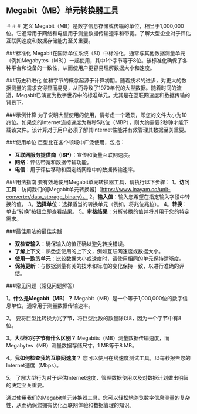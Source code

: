 ## Megabit（MB）单元转换器工具

＃＃＃ 定义
Megabit（MB）是数字信息存储或传输的单位，相当于1,000,000位。它通常用于网络和电信用于测量数据传输速率和带宽。了解大型企业对于评估互联网速度和数据存储能力至关重要。

###标准化
Megabit在国际单位系统（SI）中标准化，通常与其他数据测量单元（例如Megabytes（MB））一起使用，其中1个字节等于8位。该标准化确保了各种平台和设备的一致性，从而使用户更容易理解数据大小和速度。

###历史和进化
位和字节的概念起源于计算初期。随着技术的进步，对更大的数据测量的需求变得显而易见，从而导致了1970年代的大型数据。随着时间的流逝，Megabit已演变为数字世界中的标准单元，尤其是在互联网速度和数据传输的背景下。

###示例计算
为了说明大型使用的使用，请考虑一个场景，即您的文件大小为10兆位。如果您的Internet连接速度为每秒5兆位（MBP），则大约需要2秒钟才能下载该文件。该计算对于用户必须了解其Internet性能并有效管理其数据至关重要。

###使用单位
巨型比在各个领域中广泛使用，包括：
-  **互联网服务提供商（ISP）**：宣传和衡量互联网速度。
-  **网络**：评估带宽和数据传输功能。
-  **电信**：用于评估移动和固定线网络中的数据传输速率。

###用法指南
要有效地使用Megabit单元转换器工具，请执行以下步骤：
1。**访问工具**：访问我们的[Megabit单元转换器]（https://www.inayam.co/unit-converter/data_storage_binary）。
2。**输入值**：输入您希望在指定输入字段中转换的值。
3。**选择单位**：选择适当的转换单元（例如，将兆位兆位）。
4。**转换**：单击“转换”按钮立即查看结果。
5。**审核结果**：分析转换的值并将其用于您的特定需求。

###最佳用法的最佳实践
-  **双检查输入**：确保输入的值正确以避免转换错误。
-  **了解上下文**：熟悉您使用的上下文，例如互联网速度或数据大小。
-  **使用一致的单元**：比较数据大小或速度时，请使用相同的单元保持清晰度。
-  **保持更新**：与数据测量有关的技术和标准的变化保持一致，以进行准确的评估。

###常见问题（常见问题解答）

1。**什么是Megabit（MB）？**
Megabit（MB）是一个等于1,000,000位的数字信息单位，通常用于测量数据传输速率。

2。
要将巨型比转换为兆字节，将巨型比数的数量除以8，因为一个字节中有8位。

3。**大型和兆字节有什么区别？**
Megabits（MB）测量数据传输速度，而Megabytes（MB）测量数据存储尺寸。1 MB等于8 MB。

4。**我如何检查我的互联网速度？**
您可以使用在线速度测试工具，以每秒报告您的Internet速度（Mbps）。

5。
了解大型行为对于评估Internet速度，管理数据使用以及对数据计划做出明智的决定至关重要。

通过使用我们的Megabit单元转换器工具，您可以轻松地浏览数字信息测量的复杂性，从而确保您拥有优化互联网体验和数据管理的知识。
